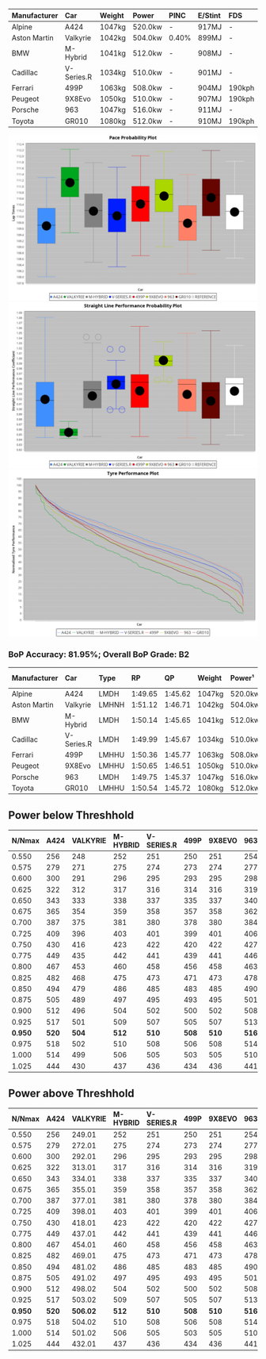 | Manufacturer | Car        | Weight | Power   | PINC    | E/Stint | FDS     |
|:-|:-|:-|:-|:-|:-|:-|
| Alpine       | A424       | 1047kg | 520.0kw |    -    | 917MJ   |    -    |
| Aston Martin | Valkyrie   | 1042kg | 504.0kw | 0.40%   | 899MJ   |    -    |
| BMW          | M-Hybrid   | 1041kg | 512.0kw |    -    | 908MJ   |    -    |
| Cadillac     | V-Series.R | 1034kg | 510.0kw |    -    | 901MJ   |    -    |
| Ferrari      | 499P       | 1063kg | 508.0kw |    -    | 904MJ   | 190kph  |
| Peugeot      | 9X8Evo     | 1050kg | 510.0kw |    -    | 907MJ   | 190kph  |
| Porsche      | 963        | 1047kg | 516.0kw |    -    | 911MJ   |    -    |
| Toyota       | GR010      | 1080kg | 512.0kw |    -    | 910MJ   | 190kph  |

![PACECHART](./IMG/CUSTOM.png)
![STRAIGHTLINEPERFORMANCECHART](./IMG/CUSTOM_sp.png)
![TYREPERFORMANCECHART](./IMG/CUSTOM_tw.png)

### BoP Accuracy: 81.95%; Overall BoP Grade: B2
| Manufacturer | Car        | Type  | RP      | QP      | Weight | Power¹  | Threshhold | PINC    | Power²   | E/Stint | AVG Vmax  | FDS     | RDLC | L/Stint | BOP-Grade | Model Accuracy | Model Points | Match%  | SimDiff |
|:-|:-|:-|:-|:-|:-|:-|:-|:-|:-|:-|:-|:-|:-|:-|:-|:-|:-|:-|:-|
| Alpine       | A424       | LMDH  | 1:49.65 | 1:45.62 | 1047kg | 520.0kw | 210.0kph   |    -    | 520.00kw |  917MJ  | 279.79kph |    -    | 1.03 | 33      | -C2       | 99.37%         | 2056         | 72.97%  | +0.34   |
| Aston Martin | Valkyrie   | LMHNH | 1:51.12 | 1:46.71 | 1042kg | 504.0kw | 250.0kph   | 0.40%   | 506.00kw |  899MJ  | 268.59kph |    -    | 1.05 | 33      | +Ω1       | 100.00%        | 247          | 41.44%  | #       |
| BMW          | M-Hybrid   | LMDH  | 1:50.14 | 1:45.65 | 1041kg | 512.0kw | 210.0kph   |    -    | 512.00kw |  908MJ  | 281.21kph |    -    | 1.03 | 33      | ~A1       | 99.20%         | 3081         | 96.07%  | +0.57   |
| Cadillac     | V-Series.R | LMDH  | 1:49.99 | 1:45.67 | 1034kg | 510.0kw | 210.0kph   |    -    | 510.00kw |  901MJ  | 283.02kph |    -    | 1.04 | 33      | -B1       | 99.22%         | 5358         | 88.86%  | +0.91   |
| Ferrari      | 499P       | LMHHU | 1:50.36 | 1:45.77 | 1063kg | 508.0kw | 210.0kph   |    -    | 508.00kw |  904MJ  | 280.55kph | 190kph  | 1.04 | 33      | ~A1       | 99.93%         | 6954         | 100.00% | +0.15   |
| Peugeot      | 9X8Evo     | LMHHU | 1:50.65 | 1:46.51 | 1050kg | 510.0kw | 210.0kph   |    -    | 510.00kw |  907MJ  | 291.17kph | 190kph  | 1.00 | 33      | +C1       | 100.00%        | 1458         | 79.64%  | +0.85   |
| Porsche      | 963        | LMDH  | 1:49.75 | 1:45.37 | 1047kg | 516.0kw | 210.0kph   |    -    | 516.00kw |  911MJ  | 280.95kph |    -    | 1.03 | 33      | -C1       | 99.87%         | 14199        | 77.25%  | +0.53   |
| Toyota       | GR010      | LMHHU | 1:50.54 | 1:45.72 | 1080kg | 512.0kw | 210.0kph   |    -    | 512.00kw |  910MJ  | 276.99kph | 190kph  | 1.02 | 33      | ~A1       | 99.92%         | 5012         | 99.35%  | +0.14   |

## Power below Threshhold
| N/Nmax    | A424    | VALKYRIE | M-HYBRID | V-SERIES.R | 499P    | 9X8EVO  | 963     | GR010   |
|:-|:-|:-|:-|:-|:-|:-|:-|:-|
|  0.550    |  256    |  248     |  252     |  251       |  250    |  251    |  254    |  252    |
|  0.575    |  279    |  271     |  275     |  274       |  273    |  274    |  277    |  275    |
|  0.600    |  300    |  291     |  296     |  295       |  293    |  295    |  298    |  296    |
|  0.625    |  322    |  312     |  317     |  316       |  314    |  316    |  319    |  317    |
|  0.650    |  343    |  333     |  338     |  337       |  335    |  337    |  340    |  338    |
|  0.675    |  365    |  354     |  359     |  358       |  357    |  358    |  362    |  359    |
|  0.700    |  387    |  375     |  381     |  380       |  378    |  380    |  384    |  381    |
|  0.725    |  409    |  396     |  403     |  401       |  399    |  401    |  406    |  403    |
|  0.750    |  430    |  416     |  423     |  422       |  420    |  422    |  427    |  423    |
|  0.775    |  449    |  435     |  442     |  441       |  439    |  441    |  446    |  442    |
|  0.800    |  467    |  453     |  460     |  458       |  456    |  458    |  463    |  460    |
|  0.825    |  482    |  468     |  475     |  473       |  471    |  473    |  478    |  475    |
|  0.850    |  494    |  479     |  486     |  485       |  483    |  485    |  490    |  486    |
|  0.875    |  505    |  489     |  497     |  495       |  493    |  495    |  501    |  497    |
|  0.900    |  512    |  496     |  504     |  502       |  500    |  502    |  508    |  504    |
|  0.925    |  517    |  501     |  509     |  507       |  505    |  507    |  513    |  509    |
| **0.950** | **520** | **504**  | **512**  | **510**    | **508** | **510** | **516** | **512** |
|  0.975    |  518    |  502     |  510     |  508       |  506    |  508    |  514    |  510    |
|  1.000    |  514    |  499     |  506     |  505       |  503    |  505    |  510    |  506    |
|  1.025    |  444    |  430     |  437     |  436       |  434    |  436    |  441    |  437    |

## Power above Threshhold
| N/Nmax    | A424    | VALKYRIE   | M-HYBRID | V-SERIES.R | 499P    | 9X8EVO  | 963     | GR010   |
|:-|:-|:-|:-|:-|:-|:-|:-|:-|
|  0.550    |  256    |  249.01    |  252     |  251       |  250    |  251    |  254    |  252    |
|  0.575    |  279    |  272.01    |  275     |  274       |  273    |  274    |  277    |  275    |
|  0.600    |  300    |  292.01    |  296     |  295       |  293    |  295    |  298    |  296    |
|  0.625    |  322    |  313.01    |  317     |  316       |  314    |  316    |  319    |  317    |
|  0.650    |  343    |  334.01    |  338     |  337       |  335    |  337    |  340    |  338    |
|  0.675    |  365    |  355.01    |  359     |  358       |  357    |  358    |  362    |  359    |
|  0.700    |  387    |  377.01    |  381     |  380       |  378    |  380    |  384    |  381    |
|  0.725    |  409    |  398.01    |  403     |  401       |  399    |  401    |  406    |  403    |
|  0.750    |  430    |  418.01    |  423     |  422       |  420    |  422    |  427    |  423    |
|  0.775    |  449    |  437.01    |  442     |  441       |  439    |  441    |  446    |  442    |
|  0.800    |  467    |  454.01    |  460     |  458       |  456    |  458    |  463    |  460    |
|  0.825    |  482    |  469.01    |  475     |  473       |  471    |  473    |  478    |  475    |
|  0.850    |  494    |  481.02    |  486     |  485       |  483    |  485    |  490    |  486    |
|  0.875    |  505    |  491.02    |  497     |  495       |  493    |  495    |  501    |  497    |
|  0.900    |  512    |  498.02    |  504     |  502       |  500    |  502    |  508    |  504    |
|  0.925    |  517    |  503.02    |  509     |  507       |  505    |  507    |  513    |  509    |
| **0.950** | **520** | **506.02** | **512**  | **510**    | **508** | **510** | **516** | **512** |
|  0.975    |  518    |  504.02    |  510     |  508       |  506    |  508    |  514    |  510    |
|  1.000    |  514    |  501.02    |  506     |  505       |  503    |  505    |  510    |  506    |
|  1.025    |  444    |  432.01    |  437     |  436       |  434    |  436    |  441    |  437    |
